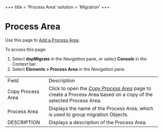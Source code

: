 +++
title = 'Process Area'
solution = 'Migration'
+++

# Process Area

<div class="use">

Use this page to [Add a Process
Area](../Use_Cases/Add_Elements_Separately#Add).

</div>

To access this page:

1.  Select <span style="font-weight: bold;">dspMigrate</span> in the
    <span style="font-style: italic;">Navigation</span> pane, or select
    <span style="font-weight: bold;">Console</span> in the Context bar.
2.  Select <span style="font-weight: bold;">Elements \> Process
    Area</span> in the
    <span style="font-style: italic;">Navigation</span>
pane.

|                   |                                                                                                                                            |
| ----------------- | ------------------------------------------------------------------------------------------------------------------------------------------ |
| Field             | Description                                                                                                                                |
| Copy Process Area | Click to open the *[Copy Process Area](Copy_Process_Area)* page to create a Process Area based on a copy of the selected Process Area. |
| Process Area      | Displays the name of the Process Area, which is used to group migration Objects.                                                           |
| DESCRIPTION       | Displays a description of the Process Area.                                                                                                |

